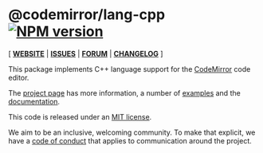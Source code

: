 # @codemirror/lang-cpp [![NPM version](https://img.shields.io/npm/v/@codemirror/lang-cpp.svg)](https://www.npmjs.org/package/@codemirror/lang-cpp)

[ [**WEBSITE**](https://codemirror.net/6/) | [**ISSUES**](https://github.com/codemirror/codemirror.next/issues) | [**FORUM**](https://discuss.codemirror.net/c/next/) | [**CHANGELOG**](https://github.com/codemirror/lang-cpp/blob/main/CHANGELOG.md) ]

This package implements C++ language support for the
[CodeMirror](https://codemirror.net/6/) code editor.

The [project page](https://codemirror.net/6/) has more information, a
number of [examples](https://codemirror.net/6/examples/) and the
[documentation](https://codemirror.net/6/docs/).

This code is released under an
[MIT license](https://github.com/codemirror/lang-cpp/tree/main/LICENSE).

We aim to be an inclusive, welcoming community. To make that explicit,
we have a [code of
conduct](http://contributor-covenant.org/version/1/1/0/) that applies
to communication around the project.
